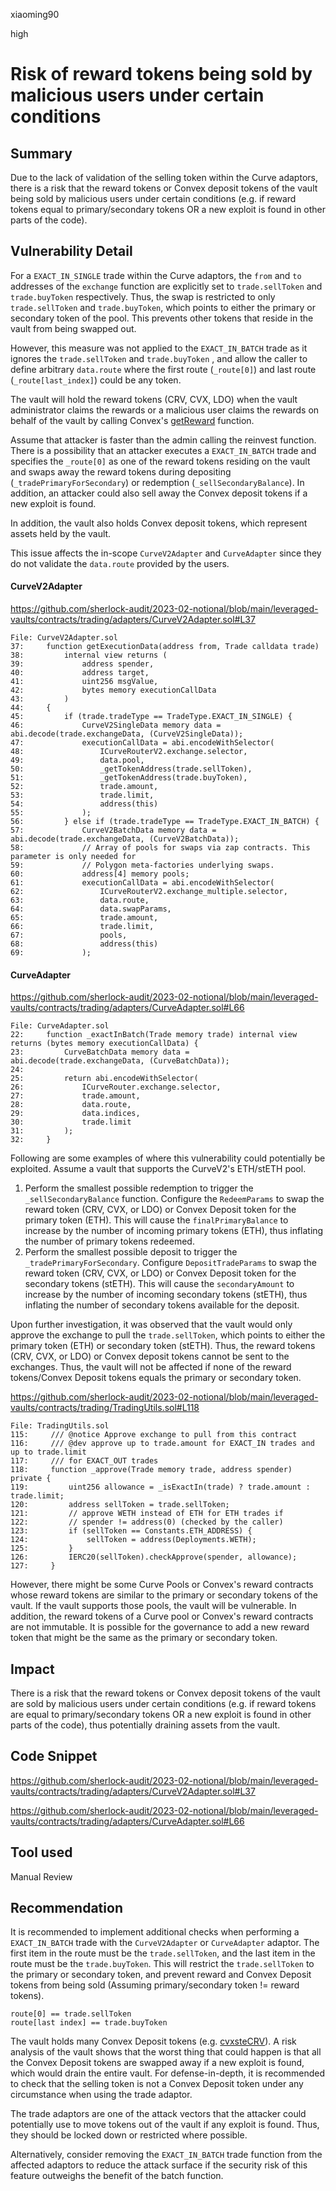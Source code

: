 xiaoming90

high

# Risk of reward tokens being sold by malicious users under certain conditions

## Summary

Due to the lack of validation of the selling token within the Curve adaptors, there is a risk that the reward tokens or Convex deposit tokens of the vault being sold by malicious users under certain conditions (e.g. if reward tokens equal to primary/secondary tokens OR a new exploit is found in other parts of the code).

## Vulnerability Detail

For a `EXACT_IN_SINGLE` trade within the Curve adaptors, the `from` and `to` addresses of the `exchange` function are explicitly set to `trade.sellToken` and `trade.buyToken` respectively. Thus, the swap is restricted to only `trade.sellToken` and `trade.buyToken`, which points to either the primary or secondary token of the pool. This prevents other tokens that reside in the vault from being swapped out.

However, this measure was not applied to the `EXACT_IN_BATCH` trade as it ignores the `trade.sellToken` and `trade.buyToken` , and allow the caller to define arbitrary `data.route` where the first route (`_route[0]`) and last route (`_route[last_index]`) could be any token.

The vault will hold the reward tokens (CRV, CVX, LDO) when the vault administrator claims the rewards or a malicious user claims the rewards on behalf of the vault by calling Convex's [getReward](https://docs.convexfinance.com/convexfinanceintegration/baserewardpool#claim-rewards) function.

Assume that attacker is faster than the admin calling the reinvest function. There is a possibility that an attacker executes a `EXACT_IN_BATCH` trade and specifies the `_route[0]` as one of the reward tokens residing on the vault and swaps away the reward tokens during depositing (`_tradePrimaryForSecondary`) or redemption (`_sellSecondaryBalance`). In addition, an attacker could also sell away the Convex deposit tokens if a new exploit is found.

In addition, the vault also holds Convex deposit tokens, which represent assets held by the vault.

This issue affects the in-scope `CurveV2Adapter` and `CurveAdapter` since they do not validate the `data.route` provided by the users.

#### CurveV2Adapter

https://github.com/sherlock-audit/2023-02-notional/blob/main/leveraged-vaults/contracts/trading/adapters/CurveV2Adapter.sol#L37

```solidity
File: CurveV2Adapter.sol
37:     function getExecutionData(address from, Trade calldata trade)
38:         internal view returns (
39:             address spender,
40:             address target,
41:             uint256 msgValue,
42:             bytes memory executionCallData
43:         )
44:     {
45:         if (trade.tradeType == TradeType.EXACT_IN_SINGLE) {
46:             CurveV2SingleData memory data = abi.decode(trade.exchangeData, (CurveV2SingleData));
47:             executionCallData = abi.encodeWithSelector(
48:                 ICurveRouterV2.exchange.selector,
49:                 data.pool,
50:                 _getTokenAddress(trade.sellToken),
51:                 _getTokenAddress(trade.buyToken),
52:                 trade.amount,
53:                 trade.limit,
54:                 address(this)
55:             );
56:         } else if (trade.tradeType == TradeType.EXACT_IN_BATCH) {
57:             CurveV2BatchData memory data = abi.decode(trade.exchangeData, (CurveV2BatchData));
58:             // Array of pools for swaps via zap contracts. This parameter is only needed for
59:             // Polygon meta-factories underlying swaps.
60:             address[4] memory pools;
61:             executionCallData = abi.encodeWithSelector(
62:                 ICurveRouterV2.exchange_multiple.selector,
63:                 data.route,
64:                 data.swapParams,
65:                 trade.amount,
66:                 trade.limit,
67:                 pools,
68:                 address(this)
69:             );
```

#### CurveAdapter

https://github.com/sherlock-audit/2023-02-notional/blob/main/leveraged-vaults/contracts/trading/adapters/CurveAdapter.sol#L66

```solidity
File: CurveAdapter.sol
22:     function _exactInBatch(Trade memory trade) internal view returns (bytes memory executionCallData) {
23:         CurveBatchData memory data = abi.decode(trade.exchangeData, (CurveBatchData));
24: 
25:         return abi.encodeWithSelector(
26:             ICurveRouter.exchange.selector,
27:             trade.amount,
28:             data.route,
29:             data.indices,
30:             trade.limit
31:         );
32:     }
```

Following are some examples of where this vulnerability could potentially be exploited. Assume a vault that supports the CurveV2's ETH/stETH pool.

1) Perform the smallest possible redemption to trigger the `_sellSecondaryBalance` function. Configure the `RedeemParams` to swap the reward token (CRV, CVX, or LDO) or Convex Deposit token for the primary token (ETH). This will cause the `finalPrimaryBalance` to increase by the number of incoming primary tokens (ETH), thus inflating the number of primary tokens redeemed.
2) Perform the smallest possible deposit to trigger the `_tradePrimaryForSecondary`. Configure `DepositTradeParams` to swap the reward token (CRV, CVX, or LDO) or Convex Deposit token for the secondary tokens (stETH). This will cause the `secondaryAmount` to increase by the number of incoming secondary tokens (stETH), thus inflating the number of secondary tokens available for the deposit.

Upon further investigation, it was observed that the vault would only approve the exchange to pull the `trade.sellToken`, which points to either the primary token (ETH) or secondary token (stETH). Thus, the reward tokens (CRV, CVX, or LDO) or Convex deposit tokens cannot be sent to the exchanges. Thus, the vault will not be affected if none of the reward tokens/Convex Deposit tokens equals the primary or secondary token.

https://github.com/sherlock-audit/2023-02-notional/blob/main/leveraged-vaults/contracts/trading/TradingUtils.sol#L118

```solidity
File: TradingUtils.sol
115:     /// @notice Approve exchange to pull from this contract
116:     /// @dev approve up to trade.amount for EXACT_IN trades and up to trade.limit
117:     /// for EXACT_OUT trades
118:     function _approve(Trade memory trade, address spender) private {
119:         uint256 allowance = _isExactIn(trade) ? trade.amount : trade.limit;
120:         address sellToken = trade.sellToken;
121:         // approve WETH instead of ETH for ETH trades if
122:         // spender != address(0) (checked by the caller)
123:         if (sellToken == Constants.ETH_ADDRESS) {
124:             sellToken = address(Deployments.WETH);
125:         }
126:         IERC20(sellToken).checkApprove(spender, allowance);
127:     }
```

However, there might be some Curve Pools or Convex's reward contracts whose reward tokens are similar to the primary or secondary tokens of the vault. If the vault supports those pools, the vault will be vulnerable. In addition, the reward tokens of a Curve pool or Convex's reward contracts are not immutable. It is possible for the governance to add a new reward token that might be the same as the primary or secondary token.

## Impact

There is a risk that the reward tokens or Convex deposit tokens of the vault are sold by malicious users under certain conditions (e.g. if reward tokens are equal to primary/secondary tokens OR a new exploit is found in other parts of the code), thus potentially draining assets from the vault.

## Code Snippet

https://github.com/sherlock-audit/2023-02-notional/blob/main/leveraged-vaults/contracts/trading/adapters/CurveV2Adapter.sol#L37

https://github.com/sherlock-audit/2023-02-notional/blob/main/leveraged-vaults/contracts/trading/adapters/CurveAdapter.sol#L66

## Tool used

Manual Review

## Recommendation

It is recommended to implement additional checks when performing a `EXACT_IN_BATCH` trade with the `CurveV2Adapter` or `CurveAdapter` adaptor. The first item in the route must be the `trade.sellToken`, and the last item in the route must be the `trade.buyToken`. This will restrict the `trade.sellToken` to the primary or secondary token, and prevent reward and Convex Deposit tokens from being sold (Assuming primary/secondary token != reward tokens).

```solidity
route[0] == trade.sellToken
route[last index] == trade.buyToken
```

The vault holds many Convex Deposit tokens (e.g. [cvxsteCRV](https://etherscan.io/token/0x9518c9063eb0262d791f38d8d6eb0aca33c63ed0#code)). A risk analysis of the vault shows that the worst thing that could happen is that all the Convex Deposit tokens are swapped away if a new exploit is found, which would drain the entire vault. For defense-in-depth, it is recommended to check that the selling token is not a Convex Deposit token under any circumstance when using the trade adaptor.

The trade adaptors are one of the attack vectors that the attacker could potentially use to move tokens out of the vault if any exploit is found. Thus, they should be locked down or restricted where possible.

Alternatively, consider removing the `EXACT_IN_BATCH` trade function from the affected adaptors to reduce the attack surface if the security risk of this feature outweighs the benefit of the batch function.